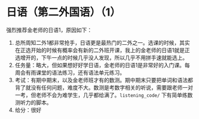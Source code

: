 # 日语（第二外国语）（1）

强烈推荐金老师的日语1，原因如下：

1. 总所周知二外1都非常抢手，日语更是最热门的二外之一。选课的时候，其实在正选开始的时候有概率会有新的二外班开课，我上的金老师的日语1就是正选增开的，下午一点的时候几乎没人发现，所以几乎不用拼手速就能选上。
2. 任务量：略大，但如果想好好学日语，金老师的日语1是非常好的入门课。每周会有雨课堂的语法练习，还有语法单元练习。
3. 考试：有期中期末，以及金老师班才有的数测。期中期末只要把单词和语法都背了就没有任何问题，难度不大。数测是考数字相关的听说，需要跟老师一对一考，但老师不会为难学生，几乎都给满了。`listening_code/` 下有简单练数测听力的脚本。
4. 给分：很好
